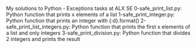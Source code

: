 My solutions to Python - Exceptions tasks at ALX SE
0-safe_print_list.py: Python function that prints x elements of a list
1-safe_print_integer.py: Python function that prints an integer with {:d}.format()
2-safe_print_list_integers.py: Python function that prints the first x elements of a list and only integers
3-safe_print_division.py: Python function that divides 2 integers and prints the result
